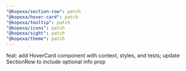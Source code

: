 ```yaml
---
"@kopexa/section-row": patch
"@kopexa/hover-card": patch
"@kopexa/tooltip": patch
"@kopexa/icons": patch
"@kopexa/sight": patch
"@kopexa/theme": patch
---
```


feat: add HoverCard component with context, styles, and tests; update SectionRow to include optional info prop
